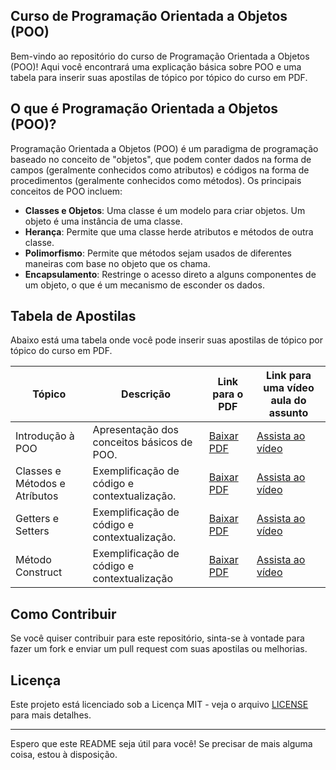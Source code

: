 ## Curso de Programação Orientada a Objetos (POO)

Bem-vindo ao repositório do curso de Programação Orientada a Objetos (POO)! Aqui você encontrará uma explicação básica sobre POO e uma tabela para inserir suas apostilas de tópico por tópico do curso em PDF.

## O que é Programação Orientada a Objetos (POO)?

Programação Orientada a Objetos (POO) é um paradigma de programação baseado no conceito de "objetos", que podem conter dados na forma de campos (geralmente conhecidos como atributos) e códigos na forma de procedimentos (geralmente conhecidos como métodos). Os principais conceitos de POO incluem:

- **Classes e Objetos**: Uma classe é um modelo para criar objetos. Um objeto é uma instância de uma classe.
- **Herança**: Permite que uma classe herde atributos e métodos de outra classe.
- **Polimorfismo**: Permite que métodos sejam usados de diferentes maneiras com base no objeto que os chama.
- **Encapsulamento**: Restringe o acesso direto a alguns componentes de um objeto, o que é um mecanismo de esconder os dados.

## Tabela de Apostilas

Abaixo está uma tabela onde você pode inserir suas apostilas de tópico por tópico do curso em PDF.

| Tópico                      | Descrição                                                                 | Link para o PDF                                  | Link para uma vídeo aula do assunto             |
|-----------------------------|---------------------------------------------------------------------------|--------------------------------------------------|--------------------------------------------------|
| Introdução à POO            | Apresentação dos conceitos básicos de POO.                                | [Baixar PDF](APOSTILAS/INTRODUCAO-POO.pdf)       | [Assista ao vídeo](https://youtu.be/hzy_P_H-1CQ?si=6LTd-sWpNfqcK3Lc) |
| Classes e Métodos e Atríbutos| Exemplificação de código e contextualização.                             | [Baixar PDF](APOSTILAS/Classes-Atributos-Metodos.pdf)      | [Assista ao vídeo](https://youtu.be/eWW5M1n2Pq8?si=9Y1pjXkC6kADiA5y) |
| Getters e Setters           | Exemplificação de código e contextualização.                              | [Baixar PDF](APOSTILAS/Getters-Setters.pdf)      | [Assista ao vídeo](https://youtu.be/QaM22Qgo3gM?si=fM6pDPf3KeIihEgB) |
| Método Construct            | Exemplificação de código e contextualização                              | [Baixar PDF](APOSTILAS/Construct.pdf)            | [Assista ao vídeo](https://youtu.be/0D4sw2m1BZY?si=UQvIhLIpstemjI69) |


## Como Contribuir

Se você quiser contribuir para este repositório, sinta-se à vontade para fazer um fork e enviar um pull request com suas apostilas ou melhorias.

## Licença

Este projeto está licenciado sob a Licença MIT - veja o arquivo [LICENSE](LICENSE) para mais detalhes.

---

Espero que este README seja útil para você! Se precisar de mais alguma coisa, estou à disposição.
